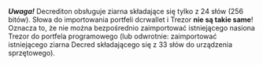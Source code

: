 **_Uwaga!_** Decrediton obsługuje ziarna składające się tylko z 24 słów (256 bitów). Słowa do importowania portfeli dcrwallet i Trezor **nie są takie same**! Oznacza to, że nie można bezpośrednio zaimportować istniejącego nasiona Trezor do portfela programowego (lub odwrotnie: zaimportować istniejącego ziarna Decred składającego się z 33 słów do urządzenia sprzętowego).

